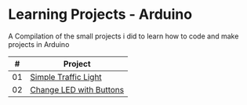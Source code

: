 # Learning Projects - Arduino

A Compilation of the small projects i did to learn how to code and make projects in Arduino

|  #  | Project                                                                                                                                          |
| :-: | ------------------------------------------------------------------------------------------------------------------------------------------------ |
| 01  | [Simple Traffic Light](https://github.com/GabOlv/Arduino-Learning-Projects/tree/main/Simple%20Traffic%20Light)                                   |
| 02  | [Change LED with Buttons](https://github.com/GabOlv/Learning-Projects-Arduino/tree/main/Change%20LED%20with%20Buttons "Change LED with Buttons") |


